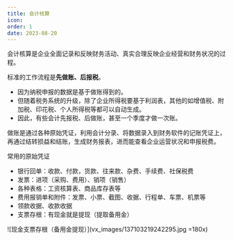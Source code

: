 ```yaml
---
title: 会计核算
icon: 
order: 1
date: 2023-08-20
---
```


会计核算是企业全面记录和反映财务活动、真实合理反映企业经营和财务状况的过程。

标准的工作流程是**先做账、后报税**。

- 因为纳税申报的数据是基于做账得到的。
- 但随着税务系统的升级，除了企业所得税要基于利润表，其他的如增值税、附加税、印花税、个人所得税等都可以自动生成。
- 因此，有些会计先报税、后做账，甚至一个季度才做一次账。

做账是通过各种原始凭证，利用会计分录、将数据录入到财务软件的记账凭证上，再通过结转损益和结账，生成财务报表，进而能查看企业运营状况和申报税费。

常用的原始凭证

- 银行回单：收款、付款，货款、往来款、杂费、手续费、社保税费
- 发票：进项（采购、费用）、销项（销售）
- 各种表格：工资核算表、商品库存表等
- 费用报销单和附件：发票、小票、截图、收据、行程单、车票、机票等
- 领款收据、收款收据
- 支票存根：有现金就是提现（提取备用金）

![现金支票存根（备用金提现）](vx_images/137103219242295.jpg =180x)
